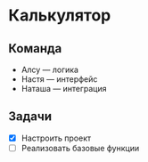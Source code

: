 # Калькулятор

## Команда
- Алсу — логика
- Настя — интерфейс
- Наташа — интеграция

## Задачи
- [x] Настроить проект
- [ ] Реализовать базовые функции
